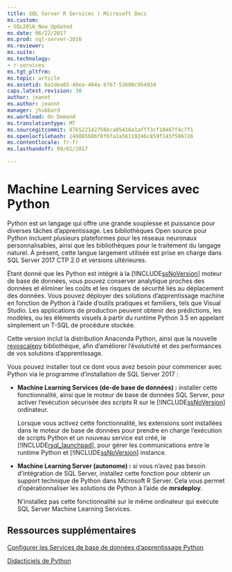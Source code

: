 ```yaml
---
title: SQL Server R Services | Microsoft Docs
ms.custom:
- SQL2016_New_Updated
ms.date: 06/22/2017
ms.prod: sql-server-2016
ms.reviewer: 
ms.suite: 
ms.technology:
- r-services
ms.tgt_pltfrm: 
ms.topic: article
ms.assetid: ba1dea65-40ea-484a-b767-53680c954934
caps.latest.revision: 38
author: jeannt
ms.author: jeannt
manager: jhubbard
ms.workload: On Demand
ms.translationtype: MT
ms.sourcegitcommit: 876522142756bca05416a1afff3cf10467f4c7f1
ms.openlocfilehash: 140885b86f0f6fa1a56119246c859f143f596726
ms.contentlocale: fr-fr
ms.lasthandoff: 09/01/2017

---
```

# <a name="machine-learning-services-with-python"></a>Machine Learning Services avec Python

Python est un langage qui offre une grande souplesse et puissance pour diverses tâches d’apprentissage. Les bibliothèques Open source pour Python incluent plusieurs plateformes pour les réseaux neuronaux personnalisables, ainsi que les bibliothèques pour le traitement du langage naturel. À présent, cette langue largement utilisée est prise en charge dans SQL Server 2017 CTP 2.0 et versions ultérieures.

Étant donné que les Python est intégré à la [!INCLUDE[ssNoVersion](../../includes/ssnoversion-md.md)] moteur de base de données, vous pouvez conserver analytique proches des données et éliminer les coûts et les risques de sécurité liés au déplacement des données.  Vous pouvez déployer des solutions d’apprentissage machine en fonction de Python à l’aide d’outils pratiques et familiers, tels que Visual Studio. Les applications de production peuvent obtenir des prédictions, les modèles, ou les éléments visuels à partir du runtime Python 3.5 en appelant simplement un T-SQL de procédure stockée.

Cette version inclut la distribution Anaconda Python, ainsi que la nouvelle [revoscalepy](../python/what-is-revoscalepy.md) bibliothèque, afin d’améliorer l’évolutivité et des performances de vos solutions d’apprentissage.

Vous pouvez installer tout ce dont vous avez besoin pour commencer avec Python via le programme d’installation de SQL Server 2017 :

+ **Machine Learning Services (de-de base de données) :** installer cette fonctionnalité, ainsi que le moteur de base de données SQL Server, pour activer l’exécution sécurisée des scripts R sur le [!INCLUDE[ssNoVersion](../../includes/ssnoversion-md.md)] ordinateur.
  
     Lorsque vous activez cette fonctionnalité, les extensions sont installées dans le moteur de base de données pour prendre en charge l’exécution de scripts Python et un nouveau service est créé, le [!INCLUDE[rsql_launchpad](../../includes/rsql-launchpad-md.md)], pour gérer les communications entre le runtime Python et [!INCLUDE[ssNoVersion](../../includes/ssnoversion-md.md)] instance.

+ **Machine Learning Server (autonome) :** si vous n’avez pas besoin d’intégration de SQL Server, installez cette fonction pour obtenir un support technique de Python dans Microsoft R Server. Cela vous permet d’opérationnaliser les solutions de Python à l’aide de **mrsdeploy**.
  
     N’installez pas cette fonctionnalité sur le même ordinateur qui exécute SQL Server Machine Learning Services.


## <a name="additional-resources"></a>Ressources supplémentaires

[Configurer les Services de base de données d’apprentissage Python](setup-python-machine-learning-services.md)

[Didacticiels de Python](../tutorials/sql-server-python-tutorials.md)

